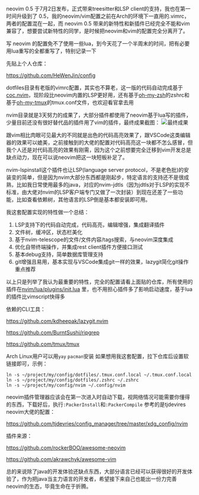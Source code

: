 neovim 0.5 于7月2日发布，正式带来treesitter和LSP client的支持，我也在第一时间升级到了 0.5，我的neovim/vim配置之前在Arch的环境下一直用的.vimrc，两者的配置混在一起，而 neovim 0.5 带来的新特性和新插件已经完全不能和vim兼容了，想要尝试新特性的同学，是时候把neovim和vim的配置完全分离开了。

写 neovim 的配置免不了使用一些lua，到今天花了一个半周末的时间，把有必要用lua重写的全都重写了，特别记录一下

先贴上个人仓库：

<https://github.com/HeWenJin/config>

dotfiles目录有老版的vimrc配置，其实也不算老，这一版的代码自动完成基于[coc.nvim](https://github.com/neoclide/coc.nvim)，现阶段比neovim内置的LSP更好用，还有基于[oh-my-zsh](https://github.com/ohmyzsh/ohmyzsh)的zshrc和基于[oh-my-tmux](https://github.com/gpakosz/.tmux)的tmux.conf文件，也欢迎看官拿去用

nvim目录就是3天努力的成果了，大部分插件都使用了neovim基于lua写的插件，少量目前还没有很好替代品的插件用了vim的插件，最终成果截图：
![最终成果](https://pic1.zhimg.com/v2-09ccc82fdac94a17b78955fe18f7cd48_b.png)

跟vim相比肉眼可见最大的不同就是出色的代码高亮效果了，跟VSCode这类编辑器的效果可以媲美，之前接触到的大佬的配置对代码高亮这一块都不怎么感冒，但我个人还是对代码高亮的效果有刚需，因为这个之前想要完全迁移到vim开发总是缺点动力，现在可以说neovim把这一块短板补足了。

nvim-lspinstall这个插件也让LSP(language server protocol，不是老色批)的安装变的简单，但是因为nvim大部分东西都是刚起步，特定语言的支持还不是很成熟，比如我日常使用最多的java，对应的nvim-jdtls（因为jdtls对于LSP的实现不标准，由大佬对nvim的LSP客户端专门又做了一次封装）到现在还差了一些功能，比如查看依赖树，其他语言的LSP倒是基本都安装即可用。

我这套配置实现的特性做一个总结：
1. LSP支持下的代码自动完成，代码高亮，编辑增强，集成翻译插件
2. 文件树，缓冲区，状态栏美化
3. 基于nvim-telescope的文件/文件内容/tags搜索，与neovim深度集成
4. 优化自带终端操作，并集成rest client插件方便接口测试
5. 基本debug支持，简单数据库管理支持
6. git增强且易用，基本实现与VSCode集成git一样的效果，lazygit简化git操作重点推荐

以上只是列举了我认为最重要的特性，完全的配置请看上面贴的仓库，所有使用的插件在[nvim/lua/plugins/init.lua](https://github.com/HeWenJin/config/blob/main/nvim/lua/plugins/init.lua) 里，也不用担心插件多了影响启动速度，基于lua的插件比vimscript快得多

依赖的CLI工具：

<https://github.com/kdheepak/lazygit.nvim>

<https://github.com/BurntSushi/ripgrep>

<https://github.com/tmux/tmux>

Arch Linux用户可以用`yay` `pacman`安装
如果想用我这套配置，拉下仓库后设置软链接即可，示例：
```
ln -s ~/project/my/config/dotfiles/.tmux.conf.local ~/.tmux.conf.local
ln -s ~/project/my/config/dotfiles/.zshrc ~/.zshrc
ln -s ~/project/my/config/nvim ~/.config/nvim
```
neovim插件管理器应该会在第一次进入时自动下载，视网络情况可能需要你懂得的东西，下载好后，执行`:PackerInstall`和`:PackerCompile`
参考的是tjdevires neovim大佬的配置：

<https://github.com/tjdevries/config_manager/tree/master/xdg_config/nvim>

插件来源：

<https://github.com/rockerBOO/awesome-neovim>

<https://github.com/akrawchyk/awesome-vim>

总的来说除了java的开发体验还缺点东西，大部分语言已经可以获得很好的开发体验了，作为把java当主力语言的开发者，希望接下来自己也能出一份力完善neovim的生态，毕竟生命在于折腾。
